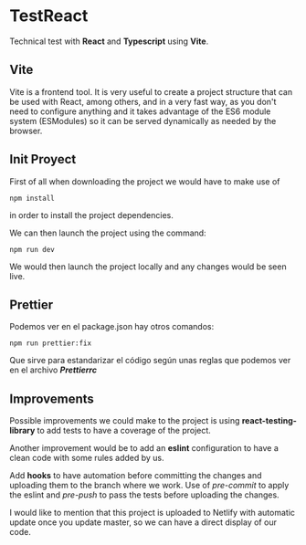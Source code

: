 # TestReact
Technical test with **React** and **Typescript** using **Vite**.

## Vite
Vite is a frontend tool. It is very useful to create a project structure that can be used with React, among others, and in a very fast way, as you don't need to configure anything and it takes advantage of the ES6 module system (ESModules) so it can be served dynamically as needed by the browser.

## Init Proyect
First of all when downloading the project we would have to make use of
~~~
npm install
~~~ 
in order to install the project dependencies.

We can then launch the project using the command:
~~~
npm run dev 
~~~
We would then launch the project locally and any changes would be seen live.

## Prettier
Podemos ver en el package.json hay otros comandos:
~~~
npm run prettier:fix
~~~
Que sirve para estandarizar  el código según unas reglas que podemos ver en el archivo ***Prettierrc***

## Improvements
Possible improvements we could make to the project is using **react-testing-library** to add tests to have a coverage of the project.

Another improvement would be to add an **eslint** configuration to have a clean code with some rules added by us.

Add **hooks** to have automation before committing the changes and uploading them to the branch where we work. Use of *pre-commit* to apply the eslint and *pre-push* to pass the tests before uploading the changes.

I would like to mention that this project is uploaded to Netlify with automatic update once you update master, so we can have a direct display of our code.
